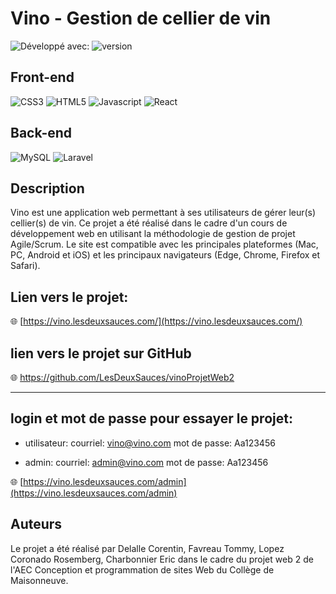 <!-- <p align="center"><a href="https://laravel.com" target="_blank"><img src="https://raw.githubusercontent.com/laravel/art/master/logo-lockup/5%20SVG/2%20CMYK/1%20Full%20Color/laravel-logolockup-cmyk-red.svg" width="400"></a></p>

<p align="center">
<a href="https://travis-ci.org/laravel/framework"><img src="https://travis-ci.org/laravel/framework.svg" alt="Build Status"></a>
<a href="https://packagist.org/packages/laravel/framework"><img src="https://img.shields.io/packagist/dt/laravel/framework" alt="Total Downloads"></a>
<a href="https://packagist.org/packages/laravel/framework"><img src="https://img.shields.io/packagist/v/laravel/framework" alt="Latest Stable Version"></a>
<a href="https://packagist.org/packages/laravel/framework"><img src="https://img.shields.io/packagist/l/laravel/framework" alt="License"></a>
</p> -->

# Vino - Gestion de cellier de vin

![Développé avec:](https://img.shields.io/badge/D%C3%A9velopp%C3%A9%20avec:-green?style=flat-square) ![version](https://img.shields.io/badge/Version-1.0.0-brightgreen)
## Front-end
![CSS3](https://img.shields.io/badge/css3-%231572B6.svg?style=for-the-badge&logo=css3&logoColor=white) ![HTML5](https://img.shields.io/badge/html5-%23E34F26.svg?style=for-the-badge&logo=html5&logoColor=white) ![Javascript](https://img.shields.io/badge/JavaScript-323330?style=for-the-badge&logo=javascript&logoColor=F7DF1E) ![React](https://img.shields.io/badge/react-%2320232a.svg?style=for-the-badge&logo=react&logoColor=%2361DAFB)

## Back-end

![MySQL](https://img.shields.io/badge/MySQL-005C84?style=for-the-badge&logo=mysql&logoColor=white) ![Laravel](https://img.shields.io/badge/Laravel-FF2D20?style=for-the-badge&logo=laravel&logoColor=white)

## Description
Vino est une application web permettant à ses utilisateurs de gérer leur(s) cellier(s) de vin. Ce projet a été réalisé dans le cadre d'un cours de développement web en utilisant la méthodologie de gestion de projet Agile/Scrum. Le site est compatible avec les principales plateformes (Mac, PC, Android et iOS) et les principaux navigateurs (Edge, Chrome, Firefox et Safari).

## Lien vers le projet:
🌐 [https://vino.lesdeuxsauces.com/](https://vino.lesdeuxsauces.com/)

## lien vers le projet sur GitHub
🌐 [https://github.com/LesDeuxSauces/vinoProjetWeb2
](https://github.com/LesDeuxSauces/vinoProjetWeb2
)

---

## login et mot de passe pour essayer le projet:
- utilisateur:
courriel: vino@vino.com
mot de passe: Aa123456

- admin:
courriel: admin@vino.com
mot de passe: Aa123456

🌐 [https://vino.lesdeuxsauces.com/admin](https://vino.lesdeuxsauces.com/admin)

<!-- ### Technologie utilisée
Le projet a été développé en utilisant les technologies suivantes:

- Laravel pour le back-end
- React pour le front-end
- MySQL pour la base de données -->

## Auteurs
Le projet a été réalisé par Delalle Corentin, Favreau Tommy, Lopez Coronado Rosemberg, Charbonnier Eric dans le cadre du projet web 2 de l'AEC Conception et programmation de sites Web du Collège de Maisonneuve.
